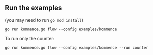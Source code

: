 ## Run the examples

(you may need to run `go mod install`)

```shell
go run kommence.go flow --config examples/kommence
```

To run only the counter:

```shell
go run kommence.go flow --config examples/kommence --run counter
```